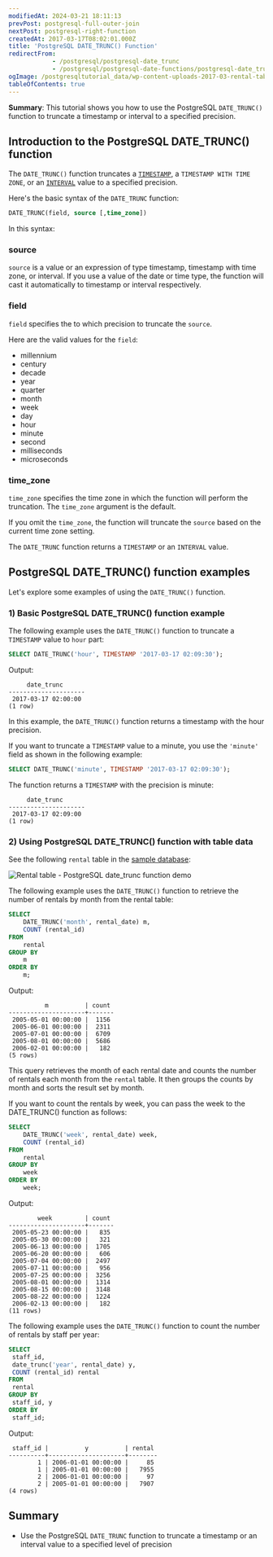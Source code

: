 ```yaml
---
modifiedAt: 2024-03-21 18:11:13
prevPost: postgresql-full-outer-join
nextPost: postgresql-right-function
createdAt: 2017-03-17T08:02:01.000Z
title: 'PostgreSQL DATE_TRUNC() Function'
redirectFrom:
            - /postgresql/postgresql-date_trunc 
            - /postgresql/postgresql-date-functions/postgresql-date_trunc
ogImage: /postgresqltutorial_data/wp-content-uploads-2017-03-rental-table.png
tableOfContents: true
---
```


**Summary**: This tutorial shows you how to use the PostgreSQL `DATE_TRUNC()` function to truncate a timestamp or interval to a specified precision.

## Introduction to the PostgreSQL DATE_TRUNC() function

The `DATE_TRUNC()` function truncates a [`TIMESTAMP`](/postgresql/postgresql-timestamp), a `TIMESTAMP WITH TIME ZONE`, or an [`INTERVAL`](/postgresql/postgresql-tutorial/postgresql-interval) value to a specified precision.

Here's the basic syntax of the `DATE_TRUNC` function:

```sql
DATE_TRUNC(field, source [,time_zone])
```

In this syntax:

### source

`source` is a value or an expression of type timestamp, timestamp with time zone, or interval. If you use a value of the date or time type, the function will cast it automatically to timestamp or interval respectively.

### field

`field` specifies the to which precision to truncate the `source`.

Here are the valid values for the `field`:

- millennium
- century
- decade
- year
- quarter
- month
- week
- day
- hour
- minute
- second
- milliseconds
- microseconds

### time_zone

`time_zone` specifies the time zone in which the function will perform the truncation. The `time_zone` argument is the default.

If you omit the `time_zone`, the function will truncate the `source` based on the current time zone setting.

The `DATE_TRUNC` function returns a `TIMESTAMP` or an `INTERVAL` value.

## PostgreSQL DATE_TRUNC() function examples

Let's explore some examples of using the `DATE_TRUNC()` function.

### 1) Basic PostgreSQL DATE_TRUNC() function example

The following example uses the `DATE_TRUNC()` function to truncate a `TIMESTAMP` value to `hour` part:

```sql
SELECT DATE_TRUNC('hour', TIMESTAMP '2017-03-17 02:09:30');
```

Output:

```
     date_trunc
---------------------
 2017-03-17 02:00:00
(1 row)
```

In this example, the `DATE_TRUNC()` function returns a timestamp with the hour precision.

If you want to truncate a `TIMESTAMP` value to a minute, you use the `'minute'` field as shown in the following example:

```sql
SELECT DATE_TRUNC('minute', TIMESTAMP '2017-03-17 02:09:30');
```

The function returns a `TIMESTAMP` with the precision is minute:

```
     date_trunc
---------------------
 2017-03-17 02:09:00
(1 row)
```

### 2) Using PostgreSQL DATE_TRUNC() function with table data

See the following `rental` table in the [sample database](/postgresql/postgresql-getting-started/postgresql-sample-database):

![Rental table - PostgreSQL date_trunc function demo](/postgresqltutorial_data/wp-content-uploads-2017-03-rental-table.png)

The following example uses the `DATE_TRUNC()` function to retrieve the number of rentals by month from the rental table:

```sql
SELECT
    DATE_TRUNC('month', rental_date) m,
    COUNT (rental_id)
FROM
    rental
GROUP BY
    m
ORDER BY
    m;
```

Output:

```
          m          | count
---------------------+-------
 2005-05-01 00:00:00 |  1156
 2005-06-01 00:00:00 |  2311
 2005-07-01 00:00:00 |  6709
 2005-08-01 00:00:00 |  5686
 2006-02-01 00:00:00 |   182
(5 rows)
```

This query retrieves the month of each rental date and counts the number of rentals each month from the `rental` table. It then groups the counts by month and sorts the result set by month.

If you want to count the rentals by week, you can pass the week to the DATE_TRUNC() function as follows:

```sql
SELECT
    DATE_TRUNC('week', rental_date) week,
    COUNT (rental_id)
FROM
    rental
GROUP BY
    week
ORDER BY
    week;
```

Output:

```
        week         | count
---------------------+-------
 2005-05-23 00:00:00 |   835
 2005-05-30 00:00:00 |   321
 2005-06-13 00:00:00 |  1705
 2005-06-20 00:00:00 |   606
 2005-07-04 00:00:00 |  2497
 2005-07-11 00:00:00 |   956
 2005-07-25 00:00:00 |  3256
 2005-08-01 00:00:00 |  1314
 2005-08-15 00:00:00 |  3148
 2005-08-22 00:00:00 |  1224
 2006-02-13 00:00:00 |   182
(11 rows)
```

The following example uses the `DATE_TRUNC()` function to count the number of rentals by staff per year:

```sql
SELECT
 staff_id,
 date_trunc('year', rental_date) y,
 COUNT (rental_id) rental
FROM
 rental
GROUP BY
 staff_id, y
ORDER BY
 staff_id;
```

Output:

```
 staff_id |          y          | rental
----------+---------------------+--------
        1 | 2006-01-01 00:00:00 |     85
        1 | 2005-01-01 00:00:00 |   7955
        2 | 2006-01-01 00:00:00 |     97
        2 | 2005-01-01 00:00:00 |   7907
(4 rows)
```

## Summary

- Use the PostgreSQL `DATE_TRUNC` function to truncate a timestamp or an interval value to a specified level of precision
